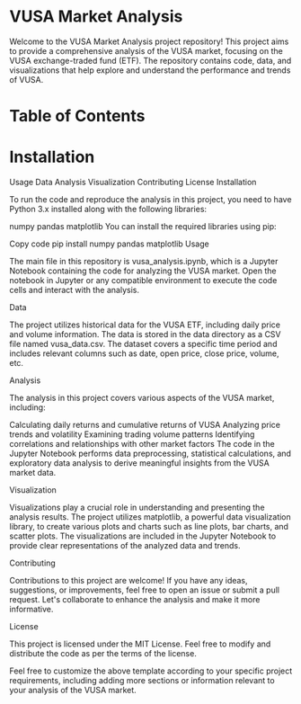 # VUSA Market Analysis

Welcome to the VUSA Market Analysis project repository! This project aims to provide a comprehensive analysis of the VUSA market, focusing on the VUSA exchange-traded fund (ETF). The repository contains code, data, and visualizations that help explore and understand the performance and trends of VUSA.

# Table of Contents

# Installation
Usage
Data
Analysis
Visualization
Contributing
License
Installation

To run the code and reproduce the analysis in this project, you need to have Python 3.x installed along with the following libraries:

numpy
pandas
matplotlib
You can install the required libraries using pip:

Copy code
pip install numpy pandas matplotlib
Usage

The main file in this repository is vusa_analysis.ipynb, which is a Jupyter Notebook containing the code for analyzing the VUSA market. Open the notebook in Jupyter or any compatible environment to execute the code cells and interact with the analysis.

Data

The project utilizes historical data for the VUSA ETF, including daily price and volume information. The data is stored in the data directory as a CSV file named vusa_data.csv. The dataset covers a specific time period and includes relevant columns such as date, open price, close price, volume, etc.

Analysis

The analysis in this project covers various aspects of the VUSA market, including:

Calculating daily returns and cumulative returns of VUSA
Analyzing price trends and volatility
Examining trading volume patterns
Identifying correlations and relationships with other market factors
The code in the Jupyter Notebook performs data preprocessing, statistical calculations, and exploratory data analysis to derive meaningful insights from the VUSA market data.

Visualization

Visualizations play a crucial role in understanding and presenting the analysis results. The project utilizes matplotlib, a powerful data visualization library, to create various plots and charts such as line plots, bar charts, and scatter plots. The visualizations are included in the Jupyter Notebook to provide clear representations of the analyzed data and trends.

Contributing

Contributions to this project are welcome! If you have any ideas, suggestions, or improvements, feel free to open an issue or submit a pull request. Let's collaborate to enhance the analysis and make it more informative.

License

This project is licensed under the MIT License. Feel free to modify and distribute the code as per the terms of the license.

Feel free to customize the above template according to your specific project requirements, including adding more sections or information relevant to your analysis of the VUSA market.